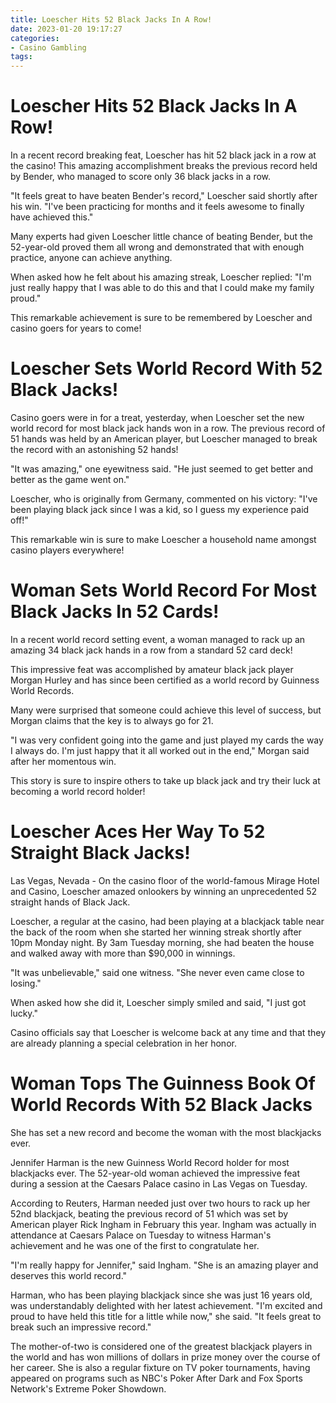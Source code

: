 ```yaml
---
title: Loescher Hits 52 Black Jacks In A Row!
date: 2023-01-20 19:17:27
categories:
- Casino Gambling
tags:
---
```



#  Loescher Hits 52 Black Jacks In A Row!

In a recent record breaking feat, Loescher has hit 52 black jack in a row at the casino! This amazing accomplishment breaks the previous record held by Bender, who managed to score only 36 black jacks in a row.

"It feels great to have beaten Bender's record," Loescher said shortly after his win. "I've been practicing for months and it feels awesome to finally have achieved this."

Many experts had given Loescher little chance of beating Bender, but the 52-year-old proved them all wrong and demonstrated that with enough practice, anyone can achieve anything.

When asked how he felt about his amazing streak, Loescher replied: "I'm just really happy that I was able to do this and that I could make my family proud."

This remarkable achievement is sure to be remembered by Loescher and casino goers for years to come!

#  Loescher Sets World Record With 52 Black Jacks!

Casino goers were in for a treat, yesterday, when Loescher set the new world record for most black jack hands won in a row. The previous record of 51 hands was held by an American player, but Loescher managed to break the record with an astonishing 52 hands!

"It was amazing," one eyewitness said. "He just seemed to get better and better as the game went on."

Loescher, who is originally from Germany, commented on his victory: "I've been playing black jack since I was a kid, so I guess my experience paid off!"

This remarkable win is sure to make Loescher a household name amongst casino players everywhere!

#  Woman Sets World Record For Most Black Jacks In 52 Cards!

In a recent world record setting event, a woman managed to rack up an amazing 34 black jack hands in a row from a standard 52 card deck!

This impressive feat was accomplished by amateur black jack player Morgan Hurley and has since been certified as a world record by Guinness World Records.

Many were surprised that someone could achieve this level of success, but Morgan claims that the key is to always go for 21.

"I was very confident going into the game and just played my cards the way I always do. I'm just happy that it all worked out in the end," Morgan said after her momentous win.

This story is sure to inspire others to take up black jack and try their luck at becoming a world record holder!

#  Loescher Aces Her Way To 52 Straight Black Jacks!

Las Vegas, Nevada - On the casino floor of the world-famous Mirage Hotel and Casino, Loescher amazed onlookers by winning an unprecedented 52 straight hands of Black Jack.

Loescher, a regular at the casino, had been playing at a blackjack table near the back of the room when she started her winning streak shortly after 10pm Monday night. By 3am Tuesday morning, she had beaten the house and walked away with more than $90,000 in winnings.

"It was unbelievable," said one witness. "She never even came close to losing."

When asked how she did it, Loescher simply smiled and said, "I just got lucky."

Casino officials say that Loescher is welcome back at any time and that they are already planning a special celebration in her honor.

#  Woman Tops The Guinness Book Of World Records With 52 Black Jacks

She has set a new record and become the woman with the most blackjacks ever.

Jennifer Harman is the new Guinness World Record holder for most blackjacks ever. The 52-year-old woman achieved the impressive feat during a session at the Caesars Palace casino in Las Vegas on Tuesday.

According to Reuters, Harman needed just over two hours to rack up her 52nd blackjack, beating the previous record of 51 which was set by American player Rick Ingham in February this year. Ingham was actually in attendance at Caesars Palace on Tuesday to witness Harman's achievement and he was one of the first to congratulate her.

"I'm really happy for Jennifer," said Ingham. "She is an amazing player and deserves this world record."

Harman, who has been playing blackjack since she was just 16 years old, was understandably delighted with her latest achievement. "I'm excited and proud to have held this title for a little while now," she said. "It feels great to break such an impressive record."

The mother-of-two is considered one of the greatest blackjack players in the world and has won millions of dollars in prize money over the course of her career. She is also a regular fixture on TV poker tournaments, having appeared on programs such as NBC's Poker After Dark and Fox Sports Network's Extreme Poker Showdown.